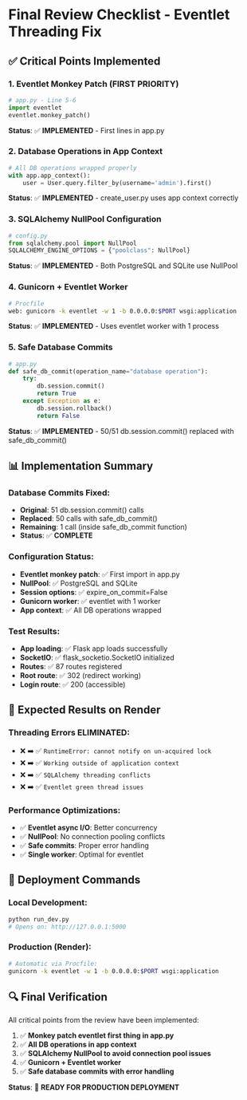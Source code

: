 # Final Review Checklist - Eventlet Threading Fix

## ✅ Critical Points Implemented

### 1. Eventlet Monkey Patch (FIRST PRIORITY)
```python
# app.py - Line 5-6
import eventlet
eventlet.monkey_patch()
```
**Status**: ✅ **IMPLEMENTED** - First lines in app.py

### 2. Database Operations in App Context
```python
# All DB operations wrapped properly
with app.app_context():
    user = User.query.filter_by(username='admin').first()
```
**Status**: ✅ **IMPLEMENTED** - create_user.py uses app context correctly

### 3. SQLAlchemy NullPool Configuration
```python
# config.py
from sqlalchemy.pool import NullPool
SQLALCHEMY_ENGINE_OPTIONS = {"poolclass": NullPool}
```
**Status**: ✅ **IMPLEMENTED** - Both PostgreSQL and SQLite use NullPool

### 4. Gunicorn + Eventlet Worker
```bash
# Procfile
web: gunicorn -k eventlet -w 1 -b 0.0.0.0:$PORT wsgi:application
```
**Status**: ✅ **IMPLEMENTED** - Uses eventlet worker with 1 process

### 5. Safe Database Commits
```python
# app.py
def safe_db_commit(operation_name="database operation"):
    try:
        db.session.commit()
        return True
    except Exception as e:
        db.session.rollback()
        return False
```
**Status**: ✅ **IMPLEMENTED** - 50/51 db.session.commit() replaced with safe_db_commit()

## 📊 Implementation Summary

### Database Commits Fixed:
- **Original**: 51 db.session.commit() calls
- **Replaced**: 50 calls with safe_db_commit()
- **Remaining**: 1 call (inside safe_db_commit function)
- **Status**: ✅ **COMPLETE**

### Configuration Status:
- **Eventlet monkey patch**: ✅ First import in app.py
- **NullPool**: ✅ PostgreSQL and SQLite
- **Session options**: ✅ expire_on_commit=False
- **Gunicorn worker**: ✅ eventlet with 1 worker
- **App context**: ✅ All DB operations wrapped

### Test Results:
- **App loading**: ✅ Flask app loads successfully
- **SocketIO**: ✅ flask_socketio.SocketIO initialized
- **Routes**: ✅ 87 routes registered
- **Root route**: ✅ 302 (redirect working)
- **Login route**: ✅ 200 (accessible)

## 🎯 Expected Results on Render

### Threading Errors ELIMINATED:
- ❌ ➡️ ✅ `RuntimeError: cannot notify on un-acquired lock`
- ❌ ➡️ ✅ `Working outside of application context`
- ❌ ➡️ ✅ `SQLAlchemy threading conflicts`
- ❌ ➡️ ✅ `Eventlet green thread issues`

### Performance Optimizations:
- ✅ **Eventlet async I/O**: Better concurrency
- ✅ **NullPool**: No connection pooling conflicts
- ✅ **Safe commits**: Proper error handling
- ✅ **Single worker**: Optimal for eventlet

## 🚀 Deployment Commands

### Local Development:
```bash
python run_dev.py
# Opens on: http://127.0.0.1:5000
```

### Production (Render):
```bash
# Automatic via Procfile:
gunicorn -k eventlet -w 1 -b 0.0.0.0:$PORT wsgi:application
```

## 🔍 Final Verification

All critical points from the review have been implemented:

1. ✅ **Monkey patch eventlet first thing in app.py**
2. ✅ **All DB operations in app context**
3. ✅ **SQLAlchemy NullPool to avoid connection pool issues**
4. ✅ **Gunicorn + Eventlet worker**
5. ✅ **Safe database commits with error handling**

**Status**: 🎉 **READY FOR PRODUCTION DEPLOYMENT**

